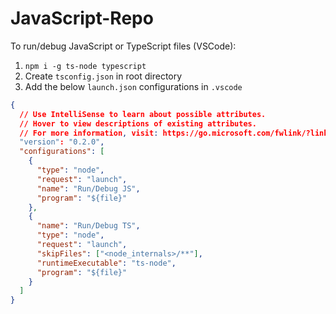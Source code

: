 # JavaScript-Repo

To run/debug JavaScript or TypeScript files (VSCode):

1. `npm i -g ts-node typescript`
2. Create `tsconfig.json` in root directory
3. Add the below `launch.json` configurations in `.vscode`

```json
{
  // Use IntelliSense to learn about possible attributes.
  // Hover to view descriptions of existing attributes.
  // For more information, visit: https://go.microsoft.com/fwlink/?linkid=830387
  "version": "0.2.0",
  "configurations": [
    {
      "type": "node",
      "request": "launch",
      "name": "Run/Debug JS",
      "program": "${file}"
    },
    {
      "name": "Run/Debug TS",
      "type": "node",
      "request": "launch",
      "skipFiles": ["<node_internals>/**"],
      "runtimeExecutable": "ts-node",
      "program": "${file}"
    }
  ]
}
```
